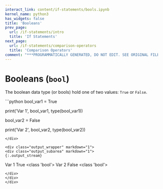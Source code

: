 ```yaml
---
interact_link: content/if-statements/bools.ipynb
kernel_name: python3
has_widgets: false
title: 'Booleans'
prev_page:
  url: /if-statements/intro
  title: 'If Statements'
next_page:
  url: /if-statements/comparison-operators
  title: 'Comparison Operators'
comment: "***PROGRAMMATICALLY GENERATED, DO NOT EDIT. SEE ORIGINAL FILES IN /content***"
---
```

# Booleans (`bool`)

The boolean data type (or bools) hold one of two values: `True` or `False`.



<div markdown="1" class="cell code_cell">
<div class="input_area" markdown="1">
```python
bool_var1 = True

print('Var 1', bool_var1, type(bool_var1))

bool_var2 = False

print('Var 2', bool_var2, type(bool_var2))

```
</div>

<div class="output_wrapper" markdown="1">
<div class="output_subarea" markdown="1">
{:.output_stream}
```
Var 1 True <class 'bool'>
Var 2 False <class 'bool'>
```
</div>
</div>
</div>

